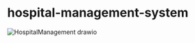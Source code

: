 # hospital-management-system

![HospitalManagement drawio](https://user-images.githubusercontent.com/62875631/236657495-7824444d-5536-41c6-8551-5e969ea62a64.png)
